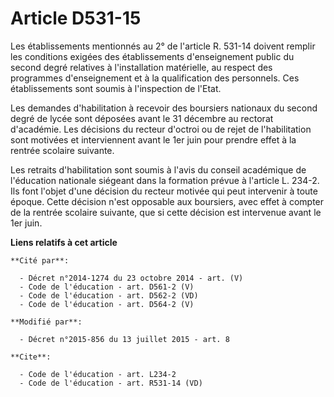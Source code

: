 # Article D531-15

Les établissements mentionnés au 2° de l'article R. 531-14 doivent remplir les conditions exigées des établissements
d'enseignement public du second degré relatives à l'installation matérielle, au respect des programmes d'enseignement et à la
qualification des personnels. Ces établissements sont soumis à l'inspection de l'Etat. 

Les demandes d'habilitation à recevoir des boursiers nationaux du second degré de lycée sont déposées avant le 31 décembre au
rectorat d'académie. Les décisions du recteur d'octroi ou de rejet de l'habilitation sont motivées et interviennent avant le
1er juin pour prendre effet à la rentrée scolaire suivante. 

Les retraits d'habilitation sont soumis à l'avis du conseil académique de l'éducation nationale siégeant dans la formation
prévue à l'article L. 234-2. Ils font l'objet d'une décision du recteur motivée qui peut intervenir à toute époque. Cette
décision n'est opposable aux boursiers, avec effet à compter de la rentrée scolaire suivante, que si cette décision est
intervenue avant le 1er juin.

**Liens relatifs à cet article**

	**Cité par**:

	  - Décret n°2014-1274 du 23 octobre 2014 - art. (V)
	  - Code de l'éducation - art. D561-2 (V)
	  - Code de l'éducation - art. D562-2 (VD)
	  - Code de l'éducation - art. D564-2 (V)

	**Modifié par**:

	  - Décret n°2015-856 du 13 juillet 2015 - art. 8

	**Cite**:

	  - Code de l'éducation - art. L234-2
	  - Code de l'éducation - art. R531-14 (VD)
